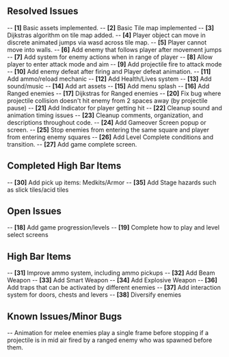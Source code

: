 ## Resolved Issues ##

-- **[1]** Basic assets implemented.
-- **[2]** Basic Tile map implemented
-- **[3]** Dijkstras algorithm on tile map added.
-- **[4]** Player object can move in discrete animated jumps via wasd across tile map.
-- **[5]** Player cannot move into walls.
-- **[6]** Add enemy that follows player after movement jumps
-- **[7]** Add system for enemy actions when in range of player
-- **[8]** Allow player to enter attack mode and aim
-- **[9]** Add projectile fire to attack mode
-- **[10]** Add enemy defeat after firing and Player defeat animation.
-- **[11]** Add ammo/reload mechanic
-- **[12]** Add Health/Lives system
-- **[13]** Add sound/music
-- **[14]** Add art assets
-- **[15]** Add menu splash
-- **[16]** Add Ranged enemies
-- **[17]** Dijkstras for Ranged enemies
-- **[20]** Fix bug where projectile collision doesn't hit enemy from 2 spaces away (by projectile pause)
-- **[21]** Add Indicator for player getting hit
-- **[22]** Cleanup sound and animation timing issues
-- **[23]** Cleanup comments, organization, and descriptions throughout code.
-- **[24]** Add Gameover Screen popup or screen.
-- **[25]** Stop enemies from entering the same square and player from entering enemy squares
-- **[26]** Add Level Complete conditions and transition.
-- **[27]** Add game complete screen.

## Completed High Bar Items ##
-- **[30]** Add pick up items: Medkits/Armor
-- **[35]** Add Stage hazards such as slick tiles/acid tiles

## Open Issues ##

-- **[18]** Add game progression/levels
-- **[19]** Complete how to play and level select screens

## High Bar Items ##
-- **[31]** Improve ammo system, including ammo pickups
-- **[32]** Add Beam Weapon
-- **[33]** Add Smart Weapon
-- **[34]** Add Explosive Weapon
-- **[36]** Add traps that can be activated by different enemies
-- **[37]** Add interaction system for doors, chests and levers
-- **[38]** Diversify enemies

## Known Issues/Minor Bugs ##
-- Animation for melee enemies play a single frame before stopping if a projectile is in mid air fired by a ranged enemy
who was spawned before them.